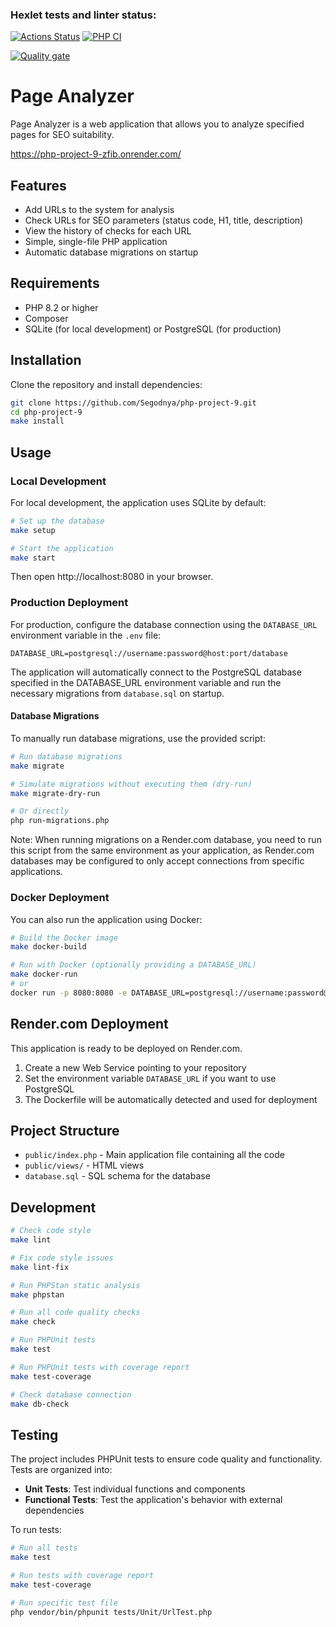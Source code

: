 ### Hexlet tests and linter status:

[![Actions Status](https://github.com/Segodnya/php-project-9/actions/workflows/hexlet-check.yml/badge.svg)](https://github.com/Segodnya/php-project-9/actions)
[![PHP CI](https://github.com/Segodnya/php-project-9/actions/workflows/php-ci.yml/badge.svg)](https://github.com/Segodnya/php-project-9/actions/workflows/php-ci.yml)

[![Quality gate](https://sonarcloud.io/api/project_badges/quality_gate?project=Segodnya_php-project-9)](https://sonarcloud.io/summary/new_code?id=Segodnya_php-project-9)

# Page Analyzer

Page Analyzer is a web application that allows you to analyze specified pages for SEO suitability.

https://php-project-9-zfib.onrender.com/

## Features

- Add URLs to the system for analysis
- Check URLs for SEO parameters (status code, H1, title, description)
- View the history of checks for each URL
- Simple, single-file PHP application
- Automatic database migrations on startup

## Requirements

* PHP 8.2 or higher
* Composer
* SQLite (for local development) or PostgreSQL (for production)

## Installation

Clone the repository and install dependencies:

```bash
git clone https://github.com/Segodnya/php-project-9.git
cd php-project-9
make install
```

## Usage

### Local Development

For local development, the application uses SQLite by default:

```bash
# Set up the database
make setup

# Start the application
make start
```

Then open http://localhost:8080 in your browser.

### Production Deployment

For production, configure the database connection using the `DATABASE_URL` environment variable in the `.env` file:

```
DATABASE_URL=postgresql://username:password@host:port/database
```

The application will automatically connect to the PostgreSQL database specified in the DATABASE_URL environment variable and run the necessary migrations from `database.sql` on startup.

#### Database Migrations

To manually run database migrations, use the provided script:

```bash
# Run database migrations
make migrate

# Simulate migrations without executing them (dry-run)
make migrate-dry-run

# Or directly
php run-migrations.php
```

Note: When running migrations on a Render.com database, you need to run this script from the same environment as your application, as Render.com databases may be configured to only accept connections from specific applications.

### Docker Deployment

You can also run the application using Docker:

```bash
# Build the Docker image
make docker-build

# Run with Docker (optionally providing a DATABASE_URL)
make docker-run
# or
docker run -p 8080:8080 -e DATABASE_URL=postgresql://username:password@host:port/database page-analyzer
```

## Render.com Deployment

This application is ready to be deployed on Render.com.

1. Create a new Web Service pointing to your repository
2. Set the environment variable `DATABASE_URL` if you want to use PostgreSQL
3. The Dockerfile will be automatically detected and used for deployment

## Project Structure

- `public/index.php` - Main application file containing all the code
- `public/views/` - HTML views
- `database.sql` - SQL schema for the database

## Development

```bash
# Check code style
make lint

# Fix code style issues
make lint-fix

# Run PHPStan static analysis
make phpstan

# Run all code quality checks
make check

# Run PHPUnit tests
make test

# Run PHPUnit tests with coverage report
make test-coverage

# Check database connection
make db-check
```

## Testing

The project includes PHPUnit tests to ensure code quality and functionality. Tests are organized into:

- **Unit Tests**: Test individual functions and components
- **Functional Tests**: Test the application's behavior with external dependencies

To run tests:

```bash
# Run all tests
make test

# Run tests with coverage report
make test-coverage

# Run specific test file
php vendor/bin/phpunit tests/Unit/UrlTest.php
```
